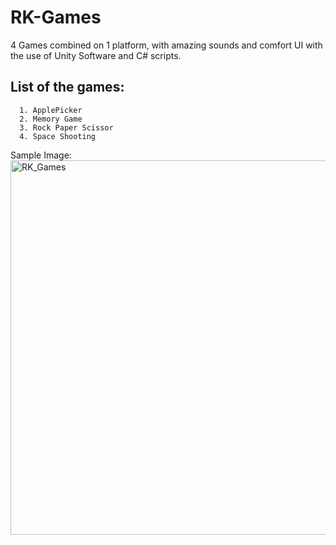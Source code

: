 # RK-Games

4 Games combined on 1 platform, with amazing sounds and comfort UI with the use of Unity Software and C# scripts. 

## List of the games:
      1. ApplePicker
      2. Memory Game
      3. Rock Paper Scissor
      4. Space Shooting

Sample Image:<br/>
<img width="599" alt="RK_Games" src="https://user-images.githubusercontent.com/36802968/102759282-e5118d00-4341-11eb-8aa3-f0722ddd35bc.png">
